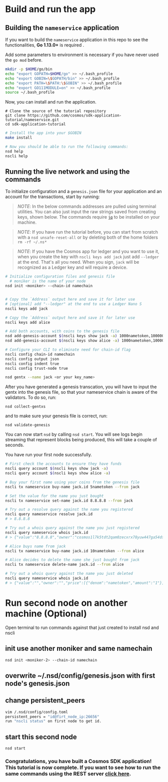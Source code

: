 # Build and run the app

## Building the `nameservice` application

If you want to build the `nameservice` application in this repo to see the functionalities, **Go 1.13.0+** is required .

Add some parameters to environment is necessary if you have never used the `go mod` before.

```bash
mkdir -p $HOME/go/bin
echo "export GOPATH=$HOME/go" >> ~/.bash_profile
echo "export GOBIN=\$GOPATH/bin" >> ~/.bash_profile
echo "export PATH=\$PATH:\$GOBIN" >> ~/.bash_profile
echo "export GO111MODULE=on" >> ~/.bash_profile
source ~/.bash_profile
```

Now, you can install and run the application.

```
# Clone the source of the tutorial repository
git clone https://github.com/cosmos/sdk-application-tutorial/nameservice.git
cd sdk-application-tutorial
```

```bash
# Install the app into your $GOBIN
make install

# Now you should be able to run the following commands:
nsd help
nscli help
```

## Running the live network and using the commands

To initialize configuration and a `genesis.json` file for your application and an account for the transactions, start by running:

> _*NOTE*_: In the below commands addresses are pulled using terminal utilities. You can also just input the raw strings saved from creating keys, shown below. The commands require [`jq`](https://stedolan.github.io/jq/download/) to be installed on your machine.

> _*NOTE*_: If you have run the tutorial before, you can start from scratch with a `nsd unsafe-reset-all` or by deleting both of the home folders `rm -rf ~/.ns*`

> _*NOTE*_: If you have the Cosmos app for ledger and you want to use it, when you create the key with `nscli keys add jack` just add `--ledger` at the end. That's all you need. When you sign, `jack` will be recognized as a Ledger key and will require a device.

```bash
# Initialize configuration files and genesis file
  # moniker is the name of your node
nsd init <moniker> --chain-id namechain


# Copy the `Address` output here and save it for later use
# [optional] add "--ledger" at the end to use a Ledger Nano S
nscli keys add jack

# Copy the `Address` output here and save it for later use
nscli keys add alice

# Add both accounts, with coins to the genesis file
nsd add-genesis-account $(nscli keys show jack -a) 1000nametoken,100000000stake
nsd add-genesis-account $(nscli keys show alice -a) 1000nametoken,100000000stake

# Configure your CLI to eliminate need for chain-id flag
nscli config chain-id namechain
nscli config output json
nscli config indent true
nscli config trust-node true

nsd gentx --name jack <or your key_name>
```

After you have generated a genesis transcation, you will have to input the gentx into the genesis file, so that your nameservice chain is aware of the validators. To do so, run:

`nsd collect-gentxs`

and to make sure your genesis file is correct, run:

`nsd validate-genesis`

You can now start `nsd` by calling `nsd start`. You will see logs begin streaming that represent blocks being produced, this will take a couple of seconds.

You have run your first node successfully.

```bash
# First check the accounts to ensure they have funds
nscli query account $(nscli keys show jack -a)
nscli query account $(nscli keys show alice -a)

# Buy your first name using your coins from the genesis file
nscli tx nameservice buy-name jack.id 5nametoken --from jack

# Set the value for the name you just bought
nscli tx nameservice set-name jack.id 8.8.8.8 --from jack

# Try out a resolve query against the name you registered
nscli query nameservice resolve jack.id
# > 8.8.8.8

# Try out a whois query against the name you just registered
nscli query nameservice whois jack.id
# > {"value":"8.8.8.8","owner":"cosmos1l7k5tdt2qam0zecxrx78yuw447ga54dsmtpk2s","price":[{"denom":"nametoken","amount":"5"}]}

# Alice buys name from jack
nscli tx nameservice buy-name jack.id 10nametoken --from alice

# Alice decides to delete the name she just bought from jack
nscli tx nameservice delete-name jack.id --from alice

# Try out a whois query against the name you just deleted
nscli query nameservice whois jack.id
# > {"value":"","owner":"","price":[{"denom":"nametoken","amount":"1"}]}
```

# Run second node on another machine (Optional)

Open terminal to run commands against that just created to install nsd and nscli

## init use another moniker and same namechain

```bash
nsd init <moniker-2> --chain-id namechain
```

## overwrite ~/.nsd/config/genesis.json with first node's genesis.json

## change persistent_peers

```bash
vim /.nsd/config/config.toml
persistent_peers = "id@firt_node_ip:26656"
run "nscli status" on first node to get id.
```

## start this second node

```bash
nsd start
```

### Congratulations, you have built a Cosmos SDK application! This tutorial is now complete. If you want to see how to run the same commands using the REST server [click here](run-rest.md).
